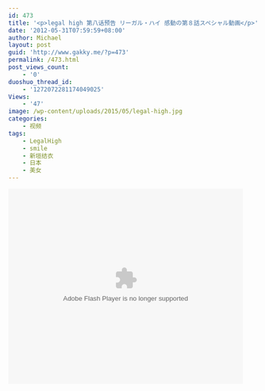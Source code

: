 ```yaml
---
id: 473
title: '<p>legal high 第八话预告 リーガル・ハイ 感動の第８話スペシャル動画</p>'
date: '2012-05-31T07:59:59+08:00'
author: Michael
layout: post
guid: 'http://www.gakky.me/?p=473'
permalink: /473.html
post_views_count:
    - '0'
duoshuo_thread_id:
    - '1272072281174049025'
Views:
    - '47'
image: /wp-content/uploads/2015/05/legal-high.jpg
categories:
    - 视频
tags:
    - LegalHigh
    - smile
    - 新垣结衣
    - 日本
    - 美女
---
```


<object height="394" width="473"><param name="allowscriptaccess" value="sameDomain"></param><param name="wmode" value="transparent"></param><param name="movie" value="http://player.youku.com/player.php/sid/101325101/v.swf"></param><param name="allowfullscreen" value="true"></param><embed allowfullscreen="true" allowscriptaccess="sameDomain" height="394" src="http://player.youku.com/player.php/sid/101325101/v.swf" type="application/x-shockwave-flash" width="473" wmode="transparent"></embed></object>